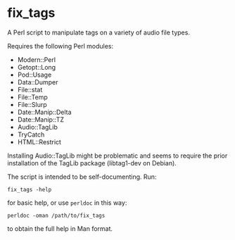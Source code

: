 # fix_tags

A Perl script to manipulate tags on a variety of audio file types.

Requires the following Perl modules:

- Modern::Perl
- Getopt::Long
- Pod::Usage
- Data::Dumper
- File::stat
- File::Temp
- File::Slurp
- Date::Manip::Delta
- Date::Manip::TZ
- Audio::TagLib
- TryCatch
- HTML::Restrict

Installing Audio::TagLib might be problematic and seems to require the
prior installation of the TagLib package (libtag1-dev on Debian).

The script is intended to be self-documenting. Run:

    fix_tags -help

for basic help, or use `perldoc` in this way:

    perldoc -oman /path/to/fix_tags

to obtain the full help in Man format.

<!--
vim: syntax=markdown:ts=8:sw=4:ai:et:tw=78:fo=tcqn:fdm=marker
-->
